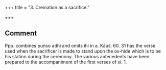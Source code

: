 +++
title = "3. Cremation as a sacrifice."

+++
## Comment
Ppp. combines puṅso adhi and omits ihi in a. Kāuś. 60. 31 has the verse used when the sacrificer is made to stand upon the ox-hide which is to be his station during the ceremony. The various antecedents have been prepared to the accompaniment of the first verses of xi. 1.
